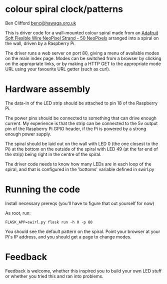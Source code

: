 colour spiral clock/patterns
============================

Ben Clifford
benc@hawaga.org.uk

This is driver code for a wall-mounted colour spiral
made from an 
[Adafruit Soft Flexible Wire NeoPixel Strand - 50 NeoPixels](https://www.adafruit.com/product/4560)
arranged into a spiral on the wall, driven by a Raspberry Pi.

The driver runs a web server on port 80, giving a menu
of available modes on the main index page. Modes can be
switched from a browser by clicking on the appropriate
links, or by making a HTTP GET to the appropriate mode
URL using your favourite URL getter (such as curl).

Hardware assembly
=================

The data-in of the LED strip should be attached to pin 18 of
the Raspberry Pi.

The power pins should be connected to something that can
drive enough current. My experience is that the strip can
be connected to the 5v output pin of the Raspberry Pi GPIO
header, if the Pi is powered by a strong enough power
supply.

The spiral should be laid out on the wall with LED 0 (the one
closest to the Pi) at the bottom on the outside of the spiral
with LED 49 (at the far end of the strip) being right in the
centre of the spiral.

The driver code needs to know how many LEDs are in each loop of the
spiral, and that is configured in the 'bottoms' variable
defined in swirl.py


Running the code
================
Install necessary prereqs (you'll have to figure that out yourself
for now)

As root, run:

```
FLASK_APP=swirl.py flask run -h 0 -p 80

```

You should see the default pattern on the spiral. Point your
browser at your Pi's IP address, and you should get a page
to change modes.

Feedback
========
Feedback is welcome, whether this inspired you to build your
own LED stuff or whether you tried this and ran into problems.

